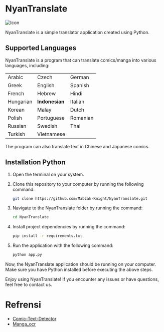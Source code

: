 # NyanTranslate
![Icon](https://github.com/Mabzak-Knight/NyanTranslate/assets/56875726/b003fabd-da1d-4786-a8b0-83b33572b0c4)

NyanTranslate is a simple translator application created using Python.

## Supported Languages
NyanTranslate is a program that can translate comics/manga into various languages, including:

|       |     |   |
| -------------- | ------------ | ---------- |
| Arabic          | Czech        | German     |
| Greek          | English      | Spanish    |
| French         | Hebrew       | Hindi      |
| Hungarian      | **Indonesian** | Italian   |
| Korean         | Malay        | Dutch      |
| Polish         | Portuguese   | Romanian   |
| Russian        | Swedish      | Thai       |
| Turkish        | Vietnamese   |

The program can also translate text in Chinese and Japanese comics.

## Installation Python

1. Open the terminal on your system.

2. Clone this repository to your computer by running the following command:

    ```bash
    git clone https://github.com/Mabzak-Knight/NyanTranslate.git
    ```

3. Navigate to the NyanTranslate folder by running the command:

    ```bash
    cd NyanTranslate
    ```

4. Install project dependencies by running the command:

    ```bash
    pip install -r requirements.txt
    ```

5. Run the application with the following command:

    ```bash
    python app.py
    ```

Now, the NyanTranslate application should be running on your computer. Make sure you have Python installed before executing the above steps.

Enjoy using NyanTranslate! If you encounter any issues or have questions, feel free to contact us.

# Refrensi
- [Comic-Text-Detector](https://github.com/kha-white/comic-text-detector/)
- [Manga_ocr](https://github.com/kha-white/manga-ocr)

